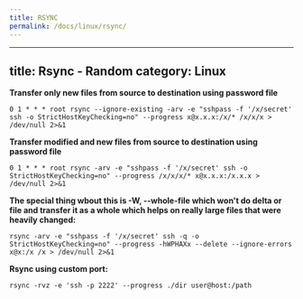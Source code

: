 ```yaml
---
title: RSYNC
permalink: /docs/linux/rsync/
---
```

---
title: Rsync - Random
category: Linux
---

**Transfer only new files from source to destination using password file**
```
0 1 * * * root rsync --ignore-existing -arv -e "sshpass -f '/x/secret' ssh -o StrictHostKeyChecking=no" --progress x@x.x.x:/x/* /x/x/x > /dev/null 2>&1
```

**Transfer modified and new files from source to destination using password file**
```
0 1 * * * root rsync -arv -e "sshpass -f '/x/secret' ssh -o StrictHostKeyChecking=no" --progress /x/x/x/* x@x.x.x:/x.x.x > /dev/null 2>&1
```

**The special thing wbout this is -W, --whole-file which won't do delta or file and transfer it as a whole which helps on really large files that were heavily changed:**
```
rsync -arv -e "sshpass -f '/x/secret' ssh -q -o StrictHostKeyChecking=no" --progress -hWPHAXx --delete --ignore-errors x@x:/x /x > /dev/null 2>&1
```

**Rsync using custom port:**
```
rsync -rvz -e 'ssh -p 2222' --progress ./dir user@host:/path
```
